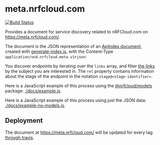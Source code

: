 # meta.nrfcloud.com

[![Build Status](https://travis-ci.org/nRFCloud/meta.svg?branch=master)](https://travis-ci.org/nRFCloud/meta)

Provides a document for service discovery related to nRFCloud.com on https://meta.nrfcloud.com/.

The document is the JSON representation of an [ApiIndex document](https://github.com/nRFCloud/models#apiindex), created with [generate-index.js](./scripts/generate-index.js), with the Content-Type 
`application/vnd.nrfcloud.meta.v1+json`: 

You discover endpoints by iterating over the `links` array, and filter
[the links](https://github.com/nRFCloud/models#link) by the subject you
are interested in. The `rel` property contains information about the 
stage of the endpoint in the notation `stage@<stage-identifier>`.

Here is a JavaScript example of this process using the 
[@nrfcloud/models](https://github.com/nRFCloud/models) package: 
[./docs/example.js](./docs/example.js).

Here is a JavaScript example of this process using just the JSON data: 
[./docs/example-no-models.js](./docs/example-no-models.js).

## Deployment

The document at https://meta.nrfcloud.com/ will be updated for every tag 
[through travis](./.travis.yml).
